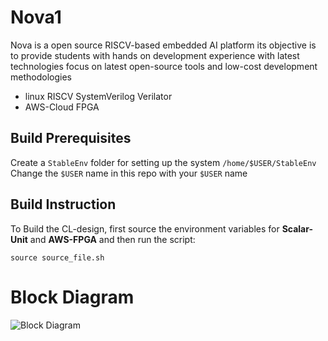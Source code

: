 
# Nova1

Nova is a open source RISCV-based embedded AI platform its objective is to provide students with hands on development experience with latest technologies 
focus on latest open-source tools and low-cost development methodologies

- linux RISCV SystemVerilog Verilator
- AWS-Cloud FPGA

## Build Prerequisites
 Create a `StableEnv` folder for setting up the system `/home/$USER/StableEnv` 
 Change the `$USER` name in this repo with your `$USER` name 

## Build Instruction
To Build the CL-design, first source the environment variables for **Scalar-Unit** and **AWS-FPGA** and then run the script:
```
source source_file.sh
```


# Block Diagram
![Block Diagram](https://user-images.githubusercontent.com/81433387/160123688-4e167296-8104-4c32-89f9-1c53b9c22632.png)
